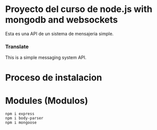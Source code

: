 # Proyecto del curso de node.js with mongodb and websockets

Esta es una API de un sistema de mensajeria simple.

### Translate

This is a simple messaging system API.

# Proceso de instalacion

# Modules (Modulos)

```
npm i express
npm i body-parser
npm i mongoose
```
